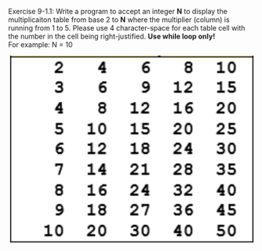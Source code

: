 Exercise 9-1.1: Write a program to accept an integer __N__ 
to display the multiplicaiton table from base 2 to __N__
where the multiplier (column) is running from 1 to 5. Please use 4 character-space for each table cell with the number in the cell being right-justified.
__Use while loop only!__
<br>
For example: N = 10

![Example](../Image/9-1.1.png)

